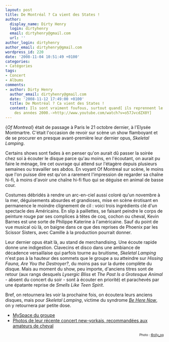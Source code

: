 ```yaml
---
layout: post
title: De Montréal ? Ca vient des States !
author:
  display_name: Dirty Henry
  login: dirtyhenry
  email: dirtyhenry@gmail.com
  url: ''
author_login: dirtyhenry
author_email: dirtyhenry@gmail.com
wordpress_id: 220
date: '2008-11-04 10:51:49 +0100'
categories:
- Catégories
tags:
- Concert
- Albums
comments:
- author: Dirty Henry
  author_email: dirtyhenry@gmail.com
  date: '2008-11-12 17:49:00 +0100'
  title: De Montréal ? Ca vient des States !
  content: Ils sont vraiment foufous, surtout quand[ ils reprennent le meilleur single
    des années 2000.->http://www.youtube.com/watch?v=o57JvcdZX0Y]
---
```

{*Of Montreal*} était de passage à Paris le 21 octobre dernier, à l'Elysée Montmartre. C'était l'occasion de revoir sur scène un show flamboyant et de se procurer en presque avant-première leur dernier opus, *Skeletal Lamping*.

Certains shows sont fades à en penser qu'on aurait dû passer la soirée chez soi à écouter le disque parce qu'au moins, en l'écoutant, on aurait pu faire le ménage, lire cet ouvrage qui attend sur l'étagère depuis plusieurs semaines ou travailler ses abdos. En voyant Of Montreal sur scène, le moins que l'on puisse dire est qu'on a rarement l'impression de regarder sa chaîne hi-fi, à moins d'avoir une chaîne hi-fi fluo qui se déguise en animal de basse cour.

Costumes débridés à rendre un arc-en-ciel aussi coloré qu'un novembre à la mer, déguisements absurdes et grandioses, mise en scène érotisant en permanence le moindre clignement de cil : voici trois ingrédients clé d'un spectacle des Américains. En slip à paillettes, se faisant peindre le corps de peinture rouge par ses complices à têtes de coq, cochon ou cheval, Kevin Barnes est une sorte de Philippe Katerine à l'américaine. Sauf du point de vue musical où là, on baigne dans ce que des reprises de Phoenix par les Scissor Sisters, avec Camille à la production pourrait donner.

Leur dernier opus était là, au stand de merchandising. Une écoute rapide donne une indigestion. Clavecins et disco dans une ambiance de décadence versaillaise qui parfois tourne au bruitisme, *Skeletal Lamping* n'est pas à la hauteur des sommets que le groupe a su atteindre sur *Hissing Fauna, Are You the Destroyer?*, du moins pas sur la durée complète du disque. Mais au moment du show, peu importe, d'anciens titres sont de retour (aux rangs desquels *Lysergic Bliss* et *The Past Is a Grotesque Animal* - absent du concert du soir - sont à écouter en priorité) et parachevés par une épatante reprise de *Smells Like Teen Spirit*.

Bref, on retournera les voir la prochaine fois, on écoutera leurs anciens disques, mais pour *Skeletal Lamping*, victime du syndrome <a title="Be Here Now, d'Oasis" href="http://en.wikipedia.org/wiki/Be_Here_Now" target="_blank">*Be Here Now*</a>, on y retournera par petite dose.
<ul>
	<li><a title="MySpace d'Of Montreal" href="http://www.myspace.com/ofmontreal" target="_blank">MySpace du groupe</a></li>
	<li><a title="Les photos d'Of Montreal à New York" href="http://www.pitchforkmedia.com/article/news/146448-photos-of-montreal-love-is-all-new-york-ny-10-10-08" target="_blank">Photos de leur récente concert new-yorkais, recommandées aux amateurs de cheval</a></li>

</ul>
<p style="font-size: 10px; padding-top: 0px; margin-top: 0px; margin-bottom: 0px" align="right">Photo : <a href="http://flickr.com/photos/ollyog/">©olly_og</a></p>
